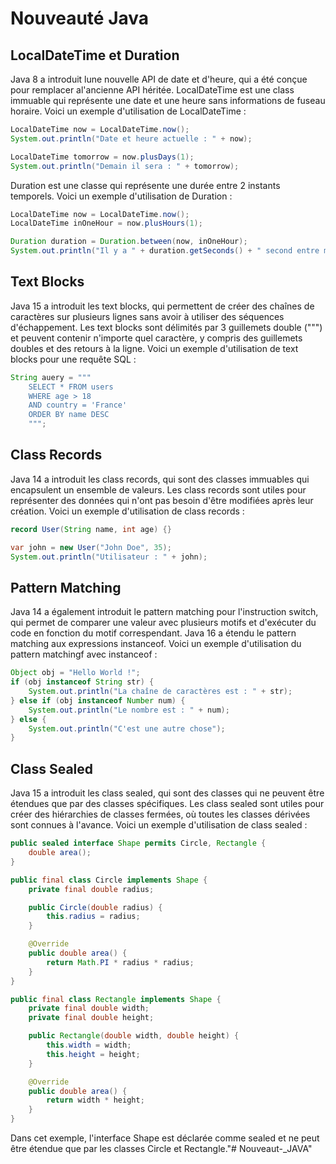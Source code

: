 # Nouveauté Java

## LocalDateTime et Duration

Java 8 a introduit lune nouvelle API de date et d'heure, qui a été conçue pour remplacer al'ancienne API héritée.
LocalDateTime est une class immuable qui représente une date et une heure sans informations de fuseau horaire. Voici un exemple d'utilisation de LocalDateTime :

```java
LocalDateTime now = LocalDateTime.now();
System.out.println("Date et heure actuelle : " + now);

LocalDateTime tomorrow = now.plusDays(1);
System.out.println("Demain il sera : " + tomorrow);
```

Duration est une classe qui représente une durée entre 2 instants temporels. Voici un exemple d'utilisation de Duration :

```java
LocalDateTime now = LocalDateTime.now();
LocalDateTime inOneHour = now.plusHours(1);

Duration duration = Duration.between(now, inOneHour);
System.out.println("Il y a " + duration.getSeconds() + " second entre maintenant et dans une heure");
```

## Text Blocks

Java 15 a introduit les text blocks, qui permettent de créer des chaînes de caractères sur plusieurs lignes sans avoir à utiliser des séquences d'échappement. Les text blocks sont délimités par 3 guillemets double (""") et peuvent contenir n'importe quel caractère, y compris des guillemets doubles et des retours à la ligne. Voici un exemple d'utilisation de text blocks pour une requête SQL :

```java
String auery = """
    SELECT * FROM users
    WHERE age > 18
    AND country = 'France'
    ORDER BY name DESC
    """;
```

## Class Records

Java 14 a introduit les class records, qui sont des classes immuables qui encapsulent un ensemble de valeurs. Les class records sont utiles pour représenter des données qui n'ont pas besoin d'être modifiées après leur création. Voici un exemple d'utilisation de class records :

```java
record User(String name, int age) {}

var john = new User("John Doe", 35);
System.out.println("Utilisateur : " + john);
```

## Pattern Matching

Java 14 a également introduit le pattern matching pour l'instruction switch, qui permet de comparer une valeur avec plusieurs motifs et d'exécuter du code en fonction du motif correspendant. Java 16 a étendu le pattern matching aux expressions instanceof. Voici un exemple d'utilisation du pattern matchingf avec instanceof :

```java
Object obj = "Hello World !";
if (obj instanceof String str) {
    System.out.println("La chaîne de caractères est : " + str);
} else if (obj instanceof Number num) {
    System.out.println("Le nombre est : " + num);
} else {
    System.out.println("C'est une autre chose");
}
```

## Class Sealed

Java 15 a introduit les class sealed, qui sont des classes qui ne peuvent être étendues que par des classes spécifiques. Les class sealed sont utiles pour créer des hiérarchies de classes fermées, où toutes les classes dérivées sont connues à l'avance. Voici un exemple d'utilisation de class sealed :

```java
public sealed interface Shape permits Circle, Rectangle {
    double area();
}

public final class Circle implements Shape {
    private final double radius;

    public Circle(double radius) {
        this.radius = radius;
    }

    @Override
    public double area() {
        return Math.PI * radius * radius;
    }
}

public final class Rectangle implements Shape {
    private final double width;
    private final double height;

    public Rectangle(double width, double height) {
        this.width = width;
        this.height = height;
    }

    @Override
    public double area() {
        return width * height;
    }
}
```

Dans cet exemple, l'interface Shape est déclarée comme sealed et ne peut être étendue que par les classes Circle et Rectangle."# Nouveaut-_JAVA" 
